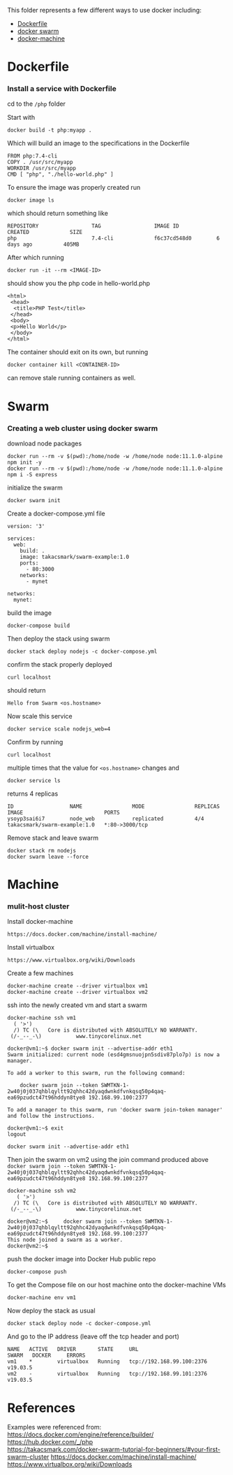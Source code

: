 
This folder represents a few different ways to use docker including:
- [Dockerfile](#Dockerfile)
- [docker swarm](#Swarm)
- [docker-machine](#Machine)


# Dockerfile

### **Install a service with Dockerfile**
cd to the `/php` folder

Start with
```shell script
docker build -t php:myapp .
```
Which will build an image to the specifications in the Dockerfile
```shell script
FROM php:7.4-cli
COPY . /usr/src/myapp
WORKDIR /usr/src/myapp
CMD [ "php", "./hello-world.php" ]
```
To ensure the image was properly created run
 
```
docker image ls
```
which should return something like

```shell script
REPOSITORY                 TAG                 IMAGE ID            CREATED             SIZE
php                        7.4-cli             f6c37cd548d0        6 days ago          405MB
```
After which running

```shell script
docker run -it --rm <IMAGE-ID>
```

should show you the php code in hello-world.php
```shell script
<html>
 <head>
  <title>PHP Test</title>
 </head>
 <body>
 <p>Hello World</p> 
 </body>
</html>
```

The container should exit on its own, but running
```shell script
docker container kill <CONTAINER-ID> 
```
can remove stale running containers as well.

# Swarm
### **Creating a web cluster using docker swarm**  

download node packages
```shell script
docker run --rm -v $(pwd):/home/node -w /home/node node:11.1.0-alpine npm init -y
docker run --rm -v $(pwd):/home/node -w /home/node node:11.1.0-alpine npm i -S express
```

initialize the swarm
```shell script
docker swarm init
```

Create a docker-compose.yml file
```shell script
version: '3'

services:
  web:
    build: .
    image: takacsmark/swarm-example:1.0
    ports:
      - 80:3000
    networks:
      - mynet

networks:
  mynet:
```

build the image
```shell script
docker-compose build
```

Then deploy the stack using swarm
```shell script
docker stack deploy nodejs -c docker-compose.yml
```

confirm the stack properly deployed
```shell script
curl localhost
```

should return
```shell script
Hello from Swarm <os.hostname>
```

Now scale this service
```shell script
docker service scale nodejs_web=4
```

Confirm by running
```shell script
curl localhost
```

multiple times that the value for `<os.hostname>` changes and 
```shell script
docker service ls
```

returns 4 replicas
```shell script
ID                  NAME                MODE                REPLICAS            IMAGE                          PORTS
ysoyp3sai6i7        node_web            replicated          4/4                 takacsmark/swarm-example:1.0   *:80->3000/tcp
```

Remove stack and leave swarm
```shell script
docker stack rm nodejs 
docker swarm leave --force
```

# Machine

### **mulit-host cluster**
Install docker-machine 
```shell script
https://docs.docker.com/machine/install-machine/
```

Install virtualbox
```shell script
https://www.virtualbox.org/wiki/Downloads
```

Create a few machines
```shell script
docker-machine create --driver virtualbox vm1
docker-machine create --driver virtualbox vm2
```

ssh into the newly created vm and start a swarm 
```shell script
docker-machine ssh vm1
  ( '>')
  /) TC (\   Core is distributed with ABSOLUTELY NO WARRANTY.
 (/-_--_-\)           www.tinycorelinux.net

docker@vm1:~$ docker swarm init --advertise-addr eth1
Swarm initialized: current node (esd4gmsnuojpn5sdiv87plo7p) is now a manager.

To add a worker to this swarm, run the following command:

    docker swarm join --token SWMTKN-1-2w40j0j037qhblqyltt92qhhc42dyaqdwnkdfvnkqsq50p4qaq-ea69pzudct47t96hddyn8tye8 192.168.99.100:2377

To add a manager to this swarm, run 'docker swarm join-token manager' and follow the instructions.

docker@vm1:~$ exit                                                                                                                                                                                         
logout

docker swarm init --advertise-addr eth1
```

Then join the swarm on vm2 using the join command produced above 
```docker swarm join --token SWMTKN-1-2w40j0j037qhblqyltt92qhhc42dyaqdwnkdfvnkqsq50p4qaq-ea69pzudct47t96hddyn8tye8 192.168.99.100:2377```

```shell script
docker-machine ssh vm2
   ( '>')
  /) TC (\   Core is distributed with ABSOLUTELY NO WARRANTY.
 (/-_--_-\)           www.tinycorelinux.net

docker@vm2:~$     docker swarm join --token SWMTKN-1-2w40j0j037qhblqyltt92qhhc42dyaqdwnkdfvnkqsq50p4qaq-ea69pzudct47t96hddyn8tye8 192.168.99.100:2377
This node joined a swarm as a worker.
docker@vm2:~$  
```

push the docker image into Docker Hub public repo
```shell script
docker-compose push
```

To get the Compose file on our host machine onto the docker-machine VMs
```shell script
docker-machine env vm1
```

Now deploy the stack as usual
```shell script
docker stack deploy node -c docker-compose.yml
```
And go to the IP address (leave off the tcp header and port)
```shell script
NAME   ACTIVE   DRIVER       STATE     URL                         SWARM   DOCKER     ERRORS
vm1    *        virtualbox   Running   tcp://192.168.99.100:2376           v19.03.5   
vm2    -        virtualbox   Running   tcp://192.168.99.101:2376           v19.03.5   
```

# References

Examples were referenced from:  
https://docs.docker.com/engine/reference/builder/   
https://hub.docker.com/_/php  
https://takacsmark.com/docker-swarm-tutorial-for-beginners/#your-first-swarm-cluster
https://docs.docker.com/machine/install-machine/
https://www.virtualbox.org/wiki/Downloads